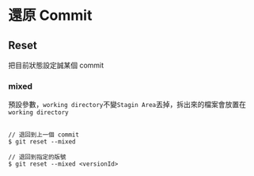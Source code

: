# 還原 Commit

## Reset

把目前狀態設定誠某個 commit

### mixed

預設參數，`working directory`不變`Stagin Area`丟掉，拆出來的檔案會放置在`working directory`

```

// 退回到上一個 commit
$ git reset --mixed

// 退回到指定的版號
$ git reset --mixed <versionId>

```
